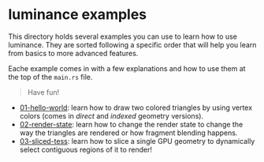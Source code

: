 # luminance examples

This directory holds several examples you can use to learn how to use luminance. They are sorted
following a specific order that will help you learn from basics to more advanced features.

Eache example comes in with a few explanations and how to use them at the top of the `main.rs` file.

> Have fun!

  - [01-hello-world](./01-hello-world): learn how to draw two colored triangles by using vertex
    colors (comes in *direct* and *indexed* geometry versions).
  - [02-render-state](./02-render-state): learn how to change the render state to change the way the
    triangles are rendered or how fragment blending happens.
  - [03-sliced-tess](./03-sliced-tess): learn how to slice a single GPU geometry to dynamically
    select contiguous regions of it to render!
